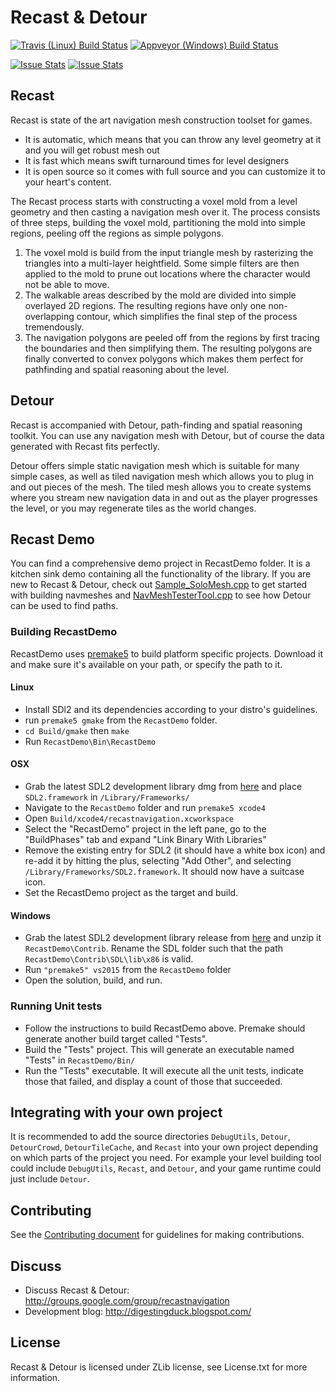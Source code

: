 
Recast & Detour
===============

[![Travis (Linux) Build Status](https://travis-ci.org/recastnavigation/recastnavigation.svg?branch=master)](https://travis-ci.org/recastnavigation/recastnavigation)
[![Appveyor (Windows) Build  Status](https://ci.appveyor.com/api/projects/status/20w84u25b3f8h179/branch/master?svg=true)](https://ci.appveyor.com/project/recastnavigation/recastnavigation/branch/master)

[![Issue Stats](http://www.issuestats.com/github/recastnavigation/recastnavigation/badge/pr?style=flat)](http://www.issuestats.com/github/recastnavigation/recastnavigation)
[![Issue Stats](http://www.issuestats.com/github/recastnavigation/recastnavigation/badge/issue?style=flat)](http://www.issuestats.com/github/recastnavigation/recastnavigation)

## Recast

Recast is state of the art navigation mesh construction toolset for games.

* It is automatic, which means that you can throw any level geometry at it and you will get robust mesh out
* It is fast which means swift turnaround times for level designers
* It is open source so it comes with full source and you can customize it to your heart's content. 

The Recast process starts with constructing a voxel mold from a level geometry 
and then casting a navigation mesh over it. The process consists of three steps, 
building the voxel mold, partitioning the mold into simple regions, peeling off 
the regions as simple polygons.

1. The voxel mold is build from the input triangle mesh by rasterizing the triangles into a multi-layer heightfield. Some simple filters are  then applied to the mold to prune out locations where the character would not be able to move.
2. The walkable areas described by the mold are divided into simple overlayed 2D regions. The resulting regions have only one non-overlapping contour, which simplifies the final step of the process tremendously.
3. The navigation polygons are peeled off from the regions by first tracing the boundaries and then simplifying them. The resulting polygons are finally converted to convex polygons which makes them perfect for pathfinding and spatial reasoning about the level. 


## Detour

Recast is accompanied with Detour, path-finding and spatial reasoning toolkit. You can use any navigation mesh with Detour, but of course the data generated with Recast fits perfectly.

Detour offers simple static navigation mesh which is suitable for many simple cases, as well as tiled navigation mesh which allows you to plug in and out pieces of the mesh. The tiled mesh allows you to create systems where you stream new navigation data in and out as the player progresses the level, or you may regenerate tiles as the world changes. 


## Recast Demo

You can find a comprehensive demo project in RecastDemo folder. It is a kitchen sink demo containing all the functionality of the library. If you are new to Recast & Detour, check out [Sample_SoloMesh.cpp](/RecastDemo/Source/Sample_SoloMesh.cpp) to get started with building navmeshes and [NavMeshTesterTool.cpp](/RecastDemo/Source/NavMeshTesterTool.cpp) to see how Detour can be used to find paths.

### Building RecastDemo

RecastDemo uses [premake5](http://premake.github.io/) to build platform specific projects. Download it and make sure it's available on your path, or specify the path to it.

#### Linux

- Install SDl2 and its dependencies according to your distro's guidelines.
- run `premake5 gmake` from the `RecastDemo` folder.
- `cd Build/gmake` then `make`
- Run `RecastDemo\Bin\RecastDemo`

#### OSX

- Grab the latest SDL2 development library dmg from [here](https://www.libsdl.org/download-2.0.php) and place `SDL2.framework` in `/Library/Frameworks/`
- Navigate to the `RecastDemo` folder and run `premake5 xcode4`
- Open `Build/xcode4/recastnavigation.xcworkspace`
- Select the "RecastDemo" project in the left pane, go to the "BuildPhases" tab and expand "Link Binary With Libraries"
- Remove the existing entry for SDL2 (it should have a white box icon) and re-add it by hitting the plus, selecting "Add Other", and selecting `/Library/Frameworks/SDL2.framework`.  It should now have a suitcase icon.
- Set the RecastDemo project as the target and build.

#### Windows

- Grab the latest SDL2 development library release from [here](https://www.libsdl.org/download-2.0.php) and unzip it `RecastDemo\Contrib`.  Rename the SDL folder such that the path `RecastDemo\Contrib\SDL\lib\x86` is valid.
- Run `"premake5" vs2015` from the `RecastDemo` folder
- Open the solution, build, and run.

### Running Unit tests

- Follow the instructions to build RecastDemo above.  Premake should generate another build target called "Tests".
- Build the "Tests" project.  This will generate an executable named "Tests" in `RecastDemo/Bin/`
- Run the "Tests" executable.  It will execute all the unit tests, indicate those that failed, and display a count of those that succeeded.

## Integrating with your own project

It is recommended to add the source directories `DebugUtils`, `Detour`, `DetourCrowd`, `DetourTileCache`, and `Recast` into your own project depending on which parts of the project you need. For example your level building tool could include `DebugUtils`, `Recast`, and `Detour`, and your game runtime could just include `Detour`.

## Contributing

See the [Contributing document](CONTRIBUTING.md) for guidelines for making contributions.

## Discuss

- Discuss Recast & Detour: http://groups.google.com/group/recastnavigation
- Development blog: http://digestingduck.blogspot.com/

## License

Recast & Detour is licensed under ZLib license, see License.txt for more information.
